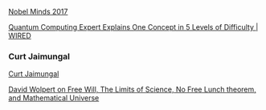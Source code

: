 
[Nobel Minds 2017](https://www.youtube.com/watch?v=jIkk4nCmLNY)

[Quantum Computing Expert Explains One Concept in 5 Levels of Difficulty | WIRED](https://www.youtube.com/watch?v=OWJCfOvochA)

### Curt Jaimungal

[Curt Jaimungal](https://www.youtube.com/c/TheoriesofEverything/videos)

[David Wolpert on Free Will, The Limits of Science, No Free Lunch theorem, and Mathematical Universe](https://www.youtube.com/watch?v=qj_YUxg-qtY)
